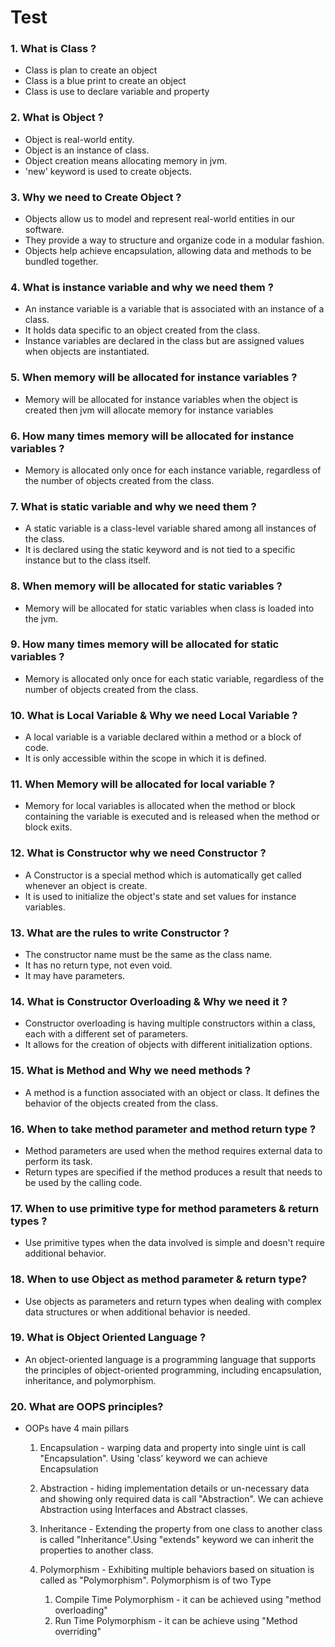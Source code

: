 # Test

### 1. What is Class ?

- Class is plan to create an object
- Class is a blue print to create an object
- Class is use to declare variable and property

### 2. What is Object ?

- Object is real-world entity.
- Object is an instance of class.
- Object creation means allocating memory in jvm.
- 'new' keyword is used to create objects.

### 3. Why we need to Create Object ?

- Objects allow us to model and represent real-world entities in our software.
- They provide a way to structure and organize code in a modular fashion.
- Objects help achieve encapsulation, allowing data and methods to be bundled together.

### 4. What is instance variable and why we need them ?

- An instance variable is a variable that is associated with an instance of a class.
- It holds data specific to an object created from the class.
- Instance variables are declared in the class but are assigned values when objects are instantiated.

### 5. When memory will be allocated for instance variables ?

- Memory will be allocated for instance variables when the object is created then jvm will allocate memory for instance variables

### 6. How many times memory will be allocated for instance variables ?

- Memory is allocated only once for each instance variable, regardless of the number of objects created from the class.

### 7. What is static variable and why we need them ?

- A static variable is a class-level variable shared among all instances of the class.
- It is declared using the static keyword and is not tied to a specific instance but to the class itself.

### 8. When memory will be allocated for static variables ?

- Memory will be allocated for static variables when class is loaded into the jvm.

### 9. How many times memory will be allocated for static variables ?

- Memory is allocated only once for each static variable, regardless of the number of objects created from the class.

### 10. What is Local Variable & Why we need Local Variable ?

- A local variable is a variable declared within a method or a block of code.
- It is only accessible within the scope in which it is defined.

### 11. When Memory will be allocated for local variable ?

- Memory for local variables is allocated when the method or block containing the variable is executed and is released when the method or block exits.

### 12. What is Constructor why we need Constructor ?

- A Constructor is a special method which is automatically get called whenever an object is create.
- It is used to initialize the object's state and set values for instance variables.

### 13. What are the rules to write Constructor ?

- The constructor name must be the same as the class name.
- It has no return type, not even void.
- It may have parameters.

### 14. What is Constructor Overloading & Why we need it ?

- Constructor overloading is having multiple constructors within a class, each with a different set of parameters.
- It allows for the creation of objects with different initialization options.

### 15. What is Method and Why we need methods ?

- A method is a function associated with an object or class. It defines the behavior of the objects created from the class.

### 16. When to take method parameter and method return type ?

- Method parameters are used when the method requires external data to perform its task.
- Return types are specified if the method produces a result that needs to be used by the calling code.

### 17. When to use primitive type for method parameters & return types ?

- Use primitive types when the data involved is simple and doesn't require additional behavior.

### 18. When to use Object as method parameter & return type?

- Use objects as parameters and return types when dealing with complex data structures or when additional behavior is needed.

### 19. What is Object Oriented Language ?

- An object-oriented language is a programming language that supports the principles of object-oriented programming, including encapsulation, inheritance, and polymorphism.

### 20. What are OOPS principles?

- OOPs have 4 main pillars

  1. Encapsulation - warping data and property into single uint is call "Encapsulation". Using 'class' keyword we can achieve Encapsulation

  2. Abstraction - hiding implementation details or un-necessary data and showing only required data is call "Abstraction". We can achieve Abstraction using Interfaces and Abstract classes.

  3. Inheritance - Extending the property from one class to another class is called "Inheritance".Using "extends" keyword we can inherit the properties to another class.

  4. Polymorphism - Exhibiting multiple behaviors based on situation is called as "Polymorphism". Polymorphism is of two Type

     1. Compile Time Polymorphism - it can be achieved using "method overloading"
     2. Run Time Polymorphism - it can be achieve using "Method overriding"
